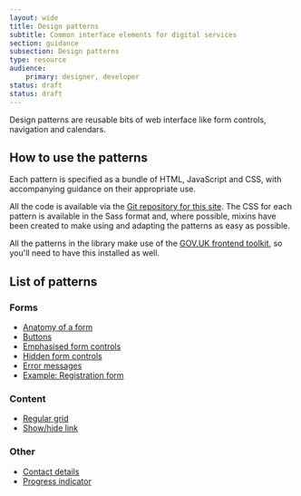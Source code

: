 ```yaml
---
layout: wide
title: Design patterns
subtitle: Common interface elements for digital services
section: guidance
subsection: Design patterns
type: resource
audience:
    primary: designer, developer
status: draft
status: draft
---
```


Design patterns are reusable bits of web interface like form controls, navigation and calendars.

## How to use the patterns

Each pattern is specified as a bundle of HTML, JavaScript and CSS, with accompanying guidance on
their appropriate use.

All the code is available via the [Git repository for this site](). The CSS for each pattern
is available in the Sass format and, where possible, mixins have been created to make using and
adapting the patterns as easy as possible.

All the patterns in the library make use of the [GOV.UK frontend toolkit](/templates-and-code/sass-repositories.html), so you'll need to have this installed as well.

## List of patterns

### Forms

* [Anatomy of a form](/design-patterns/form-anatomy.html)
* [Buttons](/design-patterns/buttons.html)
* [Emphasised form controls](/design-patterns/emphasised-form-controls.html)
* [Hidden form controls](/design-patterns/hidden-form-controls.html)
* [Error messages](/design-patterns/errormessages.html)
* [Example: Registration form](/design-patterns/registration-form.html)

### Content

* [Regular grid](/design-patterns/regular-grid.html)
* [Show/hide link](/design-patterns/show-hide.html)

### Other

* [Contact details](/design-patterns/contact-details.html)
* [Progress indicator](/design-patterns/progress-indicator.html)



